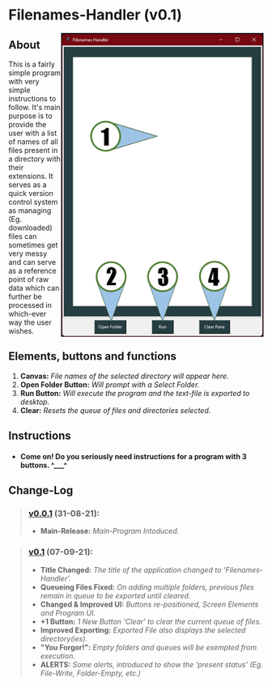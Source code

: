 # Filenames-Handler (v0.1)

<img align="right" src="https://raw.githubusercontent.com/LiT-BRo/Filenames-Handler/main/Misc/Elements(v0.1).png" alt="Elements-Number-Labled" width="400"/>

## About
This is a fairly simple program with very simple instructions to follow. It's main purpose is to provide the user with a list of names of all files present in a directory with their extensions. It serves as a quick version control system as managing (Eg. downloaded) files can sometimes get very messy and can serve as a reference point of raw data which can further be processed  in which-ever way the user wishes.

## Elements, buttons and functions

1) **Canvas:** *File names of the selected directory will appear here.*
2) **Open Folder Button:** *Will prompt with a Select Folder.*
3) **Run Button:** *Will execute the program and the text-file is exported to desktop.*
4) **Clear:** *Resets the queue of files and directories selected.*

## Instructions
- #### **Come on! Do you seriously need instructions for a program with 3 buttons. ^___^**

## Change-Log
> ### [v0.0.1](https://github.com/LiT-BRo/Filenames-Handler/tree/main/(v0.0.1)) (31-08-21):
> -  **Main-Release:** *Main-Program Intoduced.*

> ### [v0.1](https://github.com/LiT-BRo/Filenames-Handler/tree/main/(v0.1)) (07-09-21):
> - **Title Changed:** *The title of the application changed to 'Filenames-Handler'.*
> - **Queueing Files Fixed:** *On adding multiple folders, previous files remain in queue to be exported until cleared.*
> - **Changed & Improved UI:** *Buttons re-positioned, Screen Elements and Program UI.*
> - **+1 Button:** *1 New Button 'Clear' to clear the current queue of files.*
> - **Improved Exporting:** *Exported File also displays the selected directory(ies).*
> - **"You Forgor!":** *Empty folders and queues will be exempted from execution.*
> - **ALERTS:** *Some alerts, introduced to show the 'present status' (Eg. File-Write, Folder-Empty, etc.)*
